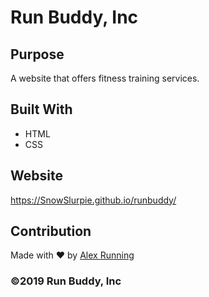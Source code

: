 # Run Buddy, Inc

## Purpose
A website that offers fitness training services. 

## Built With
* HTML
* CSS

## Website
https://SnowSlurpie.github.io/runbuddy/

## Contribution
Made with ❤️ by [Alex Running](github.com/SnowSlurpie)

### ©️2019 Run Buddy, Inc 